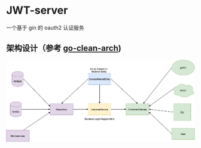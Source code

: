 # JWT-server

一个基于 gin 的 oauth2 认证服务

## 架构设计（参考 [go-clean-arch](!https://github.com/bxcodec/go-clean-arch))

![img.png](img.png)
